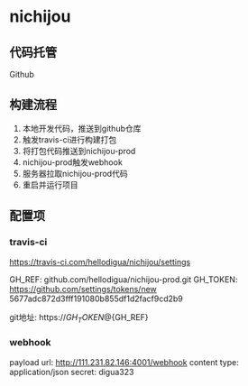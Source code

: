 # nichijou

## 代码托管

Github

## 构建流程

1. 本地开发代码，推送到github仓库
2. 触发travis-ci进行构建打包
3. 将打包代码推送到nichijou-prod
4. nichijou-prod触发webhook
5. 服务器拉取nichijou-prod代码
6. 重启并运行项目

## 配置项

### travis-ci

https://travis-ci.com/hellodigua/nichijou/settings

GH_REF: github.com/hellodigua/nichijou-prod.git
GH_TOKEN: https://github.com/settings/tokens/new 5677adc872d3fff191080b855df1d2facf9cd2b9

git地址: https://${GH_TOKEN}@${GH_REF}


### webhook

payload url: http://111.231.82.146:4001/webhook
content type: application/json
secret: digua323
